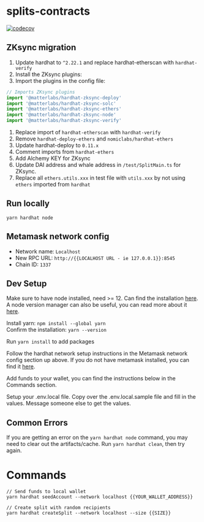 # splits-contracts

[![codecov](https://codecov.io/gh/0xSplits/splits-contracts/branch/main/graph/badge.svg?token=ERFQOFF0L7)](https://codecov.io/gh/0xSplits/splits-contracts)

## ZKsync migration

1. Update hardhat to `^2.22.1` and replace hardhat-etherscan with `hardhat-verify`
1. Install the ZKsync plugins:
1. Import the plugins in the config file:
```ts
// Imports ZKsync plugins
import '@matterlabs/hardhat-zksync-deploy'
import '@matterlabs/hardhat-zksync-solc'
import '@matterlabs/hardhat-zksync-ethers'
import '@matterlabs/hardhat-zksync-node'
import '@matterlabs/hardhat-zksync-verify'
```
1. Replace import of `hardhat-etherscan` with `hardhat-verify`
1. Remove `hardhat-deploy-ethers` and `nomiclabs/hardhat-ethers`
1. Update hardhat-deploy to `0.11.x`
2. Comment imports from `hardhat-ethers`
3. Add Alchemy KEY for ZKsync
4. Update DAI address and whale address in `/test/SplitMain.ts` for ZKsync.
5. Replace all `ethers.utils.xxx` in test file with `utils.xxx` by not using `ethers` imported from `hardhat`


## Run locally
```
yarn hardhat node
```

## Metamask network config
- Network name: `Localhost`
- New RPC URL: `http://{{LOCALHOST URL - ie 127.0.0.1}}:8545`
- Chain ID: `1337`

## Dev Setup
Make sure to have node installed, need >= 12. Can find the installation
[here](https://nodejs.org/en/download/). A node version manager can also
be useful, you can read more about it [here](https://github.com/nvm-sh/nvm).

Install yarn: `npm install --global yarn`  
Confirm the installation: `yarn --version`

Run `yarn install` to add packages

Follow the hardhat network setup instructions in the Metamask network config section up above.
If you do not have metamask installed, you can find it [here](https://metamask.io/).

Add funds to your wallet, you can find the instructions below in the Commands section.

Setup your .env.local file. Copy over the .env.local.sample file and fill in the values. Message someone else to get the values.

## Common Errors
If you are getting an error on the `yarn hardhat node` command, you may need to clear out the artifacts/cache. Run `yarn hardhat clean`, then try again.

# Commands
```
// Send funds to local wallet
yarn hardhat seedAccount --network localhost {{YOUR_WALLET_ADDRESS}}

// Create split with random recipients
yarn hardhat createSplit --network localhost --size {{SIZE}}
```
